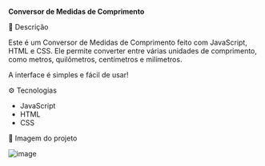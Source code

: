 **Conversor de Medidas de Comprimento**

📄 Descrição

Este é um Conversor de Medidas de Comprimento feito com JavaScript, HTML e CSS. Ele permite converter entre várias unidades de comprimento, como metros, quilômetros, centímetros e milímetros.

A interface é simples e fácil de usar!

⚙️ Tecnologias
- JavaScript
- HTML
- CSS

📸 Imagem do projeto

![image](https://github.com/user-attachments/assets/3946003e-f155-409c-887c-28a7268bb524)

